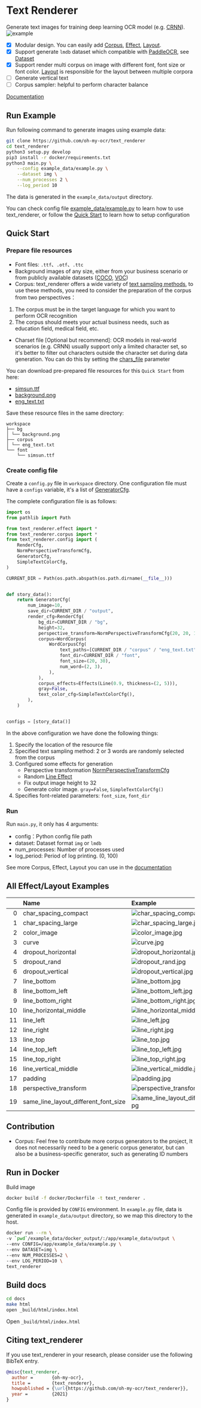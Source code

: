 # Text Renderer
Generate text images for training deep learning OCR model (e.g. [CRNN](https://github.com/bgshih/crnn)). ![example](./image/example.gif)

- [x] Modular design. You can easily add [Corpus](https://oh-my-ocr.github.io/text_renderer/corpus/index.html), [Effect](https://oh-my-ocr.github.io/text_renderer/effect/index.html), [Layout](https://oh-my-ocr.github.io/text_renderer/layout/index.html).
- [x] Support generate `lmdb` dataset which compatible with [PaddleOCR](https://github.com/PaddlePaddle/PaddleOCR), see [Dataset](https://oh-my-ocr.github.io/text_renderer/dataset.html)
- [x] Support render multi corpus on image with different font, font size or font color. [Layout](https://oh-my-ocr.github.io/text_renderer/layout/index.html) is responsible for the layout between multiple corpora
- [ ] Generate vertical text
- [ ] Corpus sampler: helpful to perform character balance

[Documentation](https://oh-my-ocr.github.io/text_renderer/index.html)

## Run Example

Run following command to generate images using example data:

```bash
git clone https://github.com/oh-my-ocr/text_renderer
cd text_renderer
python3 setup.py develop
pip3 install -r docker/requirements.txt
python3 main.py \
    --config example_data/example.py \
    --dataset img \
    --num_processes 2 \
    --log_period 10
```

The data is generated in the `example_data/output` directory.

You can check config file [example_data/example.py](https://github.com/oh-my-ocr/text_renderer/blob/master/example_data/example.py) to learn how to use text_renderer,
or follow the [Quick Start](https://github.com/oh-my-ocr/text_renderer#quick-start) to learn how to setup configuration
 

## Quick Start
### Prepare file resources
   
- Font files: `.ttf`、`.otf`、`.ttc`
- Background images of any size, either from your business scenario or from publicly available datasets ([COCO](https://cocodataset.org/#home), [VOC](http://host.robots.ox.ac.uk/pascal/VOC/))
- Corpus: text_renderer offers a wide variety of [text sampling methods](https://oh-my-ocr.github.io/text_renderer/corpus/index.html), 
to use these methods, you need to consider the preparation of the corpus from two perspectives：
1. The corpus must be in the target language for which you want to perform OCR recognition
2. The corpus should meets your actual business needs, such as education field, medical field, etc.
- Charset file [Optional but recommend]: OCR models in real-world scenarios (e.g. CRNN) usually support only a limited character set, 
so it's better to filter out characters outside the character set during data generation. 
You can do this by setting the [chars_file](https://oh-my-ocr.github.io/text_renderer/corpus/char_corpus.html) parameter

You can download pre-prepared file resources for this `Quick Start` from here: 

- [simsun.ttf](https://github.com/oh-my-ocr/text_renderer/raw/master/example_data/font/simsun.ttf)
- [background.png](https://github.com/oh-my-ocr/text_renderer/raw/master/example_data/bg/background.png)
- [eng_text.txt](https://github.com/oh-my-ocr/text_renderer/raw/master/example_data/text/eng_text.txt)

Save these resource files in the same directory:
```
workspace
├── bg
│ └── background.png
├── corpus
│ └── eng_text.txt
└── font
    └── simsun.ttf
```

### Create config file
Create a `config.py` file in `workspace` directory. One configuration file must have a `configs` variable, it's 
a list of [GeneratorCfg](https://oh-my-ocr.github.io/text_renderer/config.html#text_renderer.config.GeneratorCfg). 

The complete configuration file is as follows:
```python
import os
from pathlib import Path

from text_renderer.effect import *
from text_renderer.corpus import *
from text_renderer.config import (
    RenderCfg,
    NormPerspectiveTransformCfg,
    GeneratorCfg,
    SimpleTextColorCfg,
)

CURRENT_DIR = Path(os.path.abspath(os.path.dirname(__file__)))


def story_data():
    return GeneratorCfg(
        num_image=10,
        save_dir=CURRENT_DIR / "output",
        render_cfg=RenderCfg(
            bg_dir=CURRENT_DIR / "bg",
            height=32,
            perspective_transform=NormPerspectiveTransformCfg(20, 20, 1.5),
            corpus=WordCorpus(
                WordCorpusCfg(
                    text_paths=[CURRENT_DIR / "corpus" / "eng_text.txt"],
                    font_dir=CURRENT_DIR / "font",
                    font_size=(20, 30),
                    num_word=(2, 3),
                ),
            ),
            corpus_effects=Effects(Line(0.9, thickness=(2, 5))),
            gray=False,
            text_color_cfg=SimpleTextColorCfg(),
        ),
    )


configs = [story_data()]
```

In the above configuration we have done the following things:

1. Specify the location of the resource file
2. Specified text sampling method: 2 or 3 words are randomly selected from the corpus
3. Configured some effects for generation
   - Perspective transformation [NormPerspectiveTransformCfg](https://oh-my-ocr.github.io/text_renderer/_modules/text_renderer/config.html#NormPerspectiveTransformCfg)
   - Random [Line Effect](https://oh-my-ocr.github.io/text_renderer/effect/line.html)
   - Fix output image height to 32
   - Generate color image. `gray=False`, `SimpleTextColorCfg()`
4. Specifies font-related parameters: `font_size`, `font_dir`

### Run 
Run `main.py`, it only has 4 arguments:
- config：Python config file path
- dataset: Dataset format `img` or `lmdb`
- num_processes: Number of processes used
- log_period: Period of log printing. (0, 100)

See more Corpus, Effect, Layout you can use in the [documentation](https://oh-my-ocr.github.io/text_renderer/index.html)


## All Effect/Layout Examples

|    | Name                                 | Example                                                                                                                                                                      |
|---:|:-------------------------------------|:-----------------------------------------------------------------------------------------------------------------------------------------------------------------------------|
|  0 | char_spacing_compact                 | ![char_spacing_compact.jpg](https://github.com/oh-my-ocr/text_renderer/raw/master/example_data/effect_layout_image/char_spacing_compact.jpg)                                 |
|  1 | char_spacing_large                   | ![char_spacing_large.jpg](https://github.com/oh-my-ocr/text_renderer/raw/master/example_data/effect_layout_image/char_spacing_large.jpg)                                     |
|  2 | color_image                          | ![color_image.jpg](https://github.com/oh-my-ocr/text_renderer/raw/master/example_data/effect_layout_image/color_image.jpg)                                                   |
|  3 | curve                                | ![curve.jpg](https://github.com/oh-my-ocr/text_renderer/raw/master/example_data/effect_layout_image/curve.jpg)                                                               |
|  4 | dropout_horizontal                   | ![dropout_horizontal.jpg](https://github.com/oh-my-ocr/text_renderer/raw/master/example_data/effect_layout_image/dropout_horizontal.jpg)                                     |
|  5 | dropout_rand                         | ![dropout_rand.jpg](https://github.com/oh-my-ocr/text_renderer/raw/master/example_data/effect_layout_image/dropout_rand.jpg)                                                 |
|  6 | dropout_vertical                     | ![dropout_vertical.jpg](https://github.com/oh-my-ocr/text_renderer/raw/master/example_data/effect_layout_image/dropout_vertical.jpg)                                         |
|  7 | line_bottom                          | ![line_bottom.jpg](https://github.com/oh-my-ocr/text_renderer/raw/master/example_data/effect_layout_image/line_bottom.jpg)                                                   |
|  8 | line_bottom_left                     | ![line_bottom_left.jpg](https://github.com/oh-my-ocr/text_renderer/raw/master/example_data/effect_layout_image/line_bottom_left.jpg)                                         |
|  9 | line_bottom_right                    | ![line_bottom_right.jpg](https://github.com/oh-my-ocr/text_renderer/raw/master/example_data/effect_layout_image/line_bottom_right.jpg)                                       |
| 10 | line_horizontal_middle               | ![line_horizontal_middle.jpg](https://github.com/oh-my-ocr/text_renderer/raw/master/example_data/effect_layout_image/line_horizontal_middle.jpg)                             |
| 11 | line_left                            | ![line_left.jpg](https://github.com/oh-my-ocr/text_renderer/raw/master/example_data/effect_layout_image/line_left.jpg)                                                       |
| 12 | line_right                           | ![line_right.jpg](https://github.com/oh-my-ocr/text_renderer/raw/master/example_data/effect_layout_image/line_right.jpg)                                                     |
| 13 | line_top                             | ![line_top.jpg](https://github.com/oh-my-ocr/text_renderer/raw/master/example_data/effect_layout_image/line_top.jpg)                                                         |
| 14 | line_top_left                        | ![line_top_left.jpg](https://github.com/oh-my-ocr/text_renderer/raw/master/example_data/effect_layout_image/line_top_left.jpg)                                               |
| 15 | line_top_right                       | ![line_top_right.jpg](https://github.com/oh-my-ocr/text_renderer/raw/master/example_data/effect_layout_image/line_top_right.jpg)                                             |
| 16 | line_vertical_middle                 | ![line_vertical_middle.jpg](https://github.com/oh-my-ocr/text_renderer/raw/master/example_data/effect_layout_image/line_vertical_middle.jpg)                                 |
| 17 | padding                              | ![padding.jpg](https://github.com/oh-my-ocr/text_renderer/raw/master/example_data/effect_layout_image/padding.jpg)                                                           |
| 18 | perspective_transform                | ![perspective_transform.jpg](https://github.com/oh-my-ocr/text_renderer/raw/master/example_data/effect_layout_image/perspective_transform.jpg)                               |
| 19 | same_line_layout_different_font_size | ![same_line_layout_different_font_size.jpg](https://github.com/oh-my-ocr/text_renderer/raw/master/example_data/effect_layout_image/same_line_layout_different_font_size.jpg) |

## Contribution

- Corpus: Feel free to contribute more corpus generators to the project, 
  It does not necessarily need to be a generic corpus generator, but can also be a business-specific generator, 
  such as generating ID numbers


## Run in Docker

Build image

```bash
docker build -f docker/Dockerfile -t text_renderer .
```

Config file is provided by `CONFIG` environment.
In `example.py` file, data is generated in `example_data/output` directory,
so we map this directory to the host.

```bash
docker run --rm \
-v `pwd`/example_data/docker_output/:/app/example_data/output \
--env CONFIG=/app/example_data/example.py \
--env DATASET=img \
--env NUM_PROCESSES=2 \
--env LOG_PERIOD=10 \
text_renderer
```

## Build docs

```bash
cd docs
make html
open _build/html/index.html
```

Open `_build/html/index.html`


## Citing text_renderer
If you use text_renderer in your research, please consider use the following BibTeX entry.

```BibTeX
@misc{text_renderer,
  author =       {oh-my-ocr},
  title =        {text_renderer},
  howpublished = {\url{https://github.com/oh-my-ocr/text_renderer}},
  year =         {2021}
}
```
